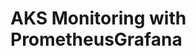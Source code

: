 # AKS Monitoring with PrometheusGrafana                                                                                                                                                            
